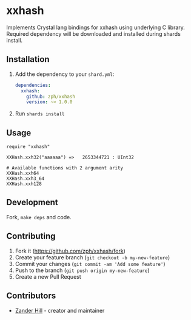 # xxhash

Implements Crystal lang bindings for xxhash using underlying C library. Required dependency
will be downloaded and installed during shards install.

## Installation

1. Add the dependency to your `shard.yml`:

   ```yaml
   dependencies:
     xxhash:
       github: zph/xxhash
       version: ~> 1.0.0
   ```

2. Run `shards install`

## Usage

```crystal
require "xxhash"

XXHash.xxh32("aaaaaa") => 	2653344721 : UInt32

# Available functions with 2 argument arity
XXHash.xxh64
XXHash.xxh3_64
XXHash.xxh128
```

## Development

Fork, `make deps` and code.

## Contributing

1. Fork it (<https://github.com/zph/xxhash/fork>)
2. Create your feature branch (`git checkout -b my-new-feature`)
3. Commit your changes (`git commit -am 'Add some feature'`)
4. Push to the branch (`git push origin my-new-feature`)
5. Create a new Pull Request

## Contributors

- [Zander Hill](https://github.com/zph) - creator and maintainer
